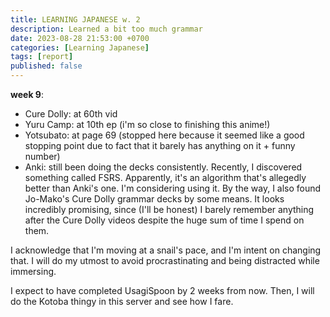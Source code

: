 ```yaml
---
title: LEARNING JAPANESE w. 2
description: Learned a bit too much grammar 
date: 2023-08-28 21:53:00 +0700
categories: [Learning Japanese]
tags: [report]
published: false
---
```

**week 9**:
- Cure Dolly: at 60th vid
- Yuru Camp: at 10th ep (i'm so close to finishing this anime!)
- Yotsubato: at page 69 (stopped here because it seemed like a good stopping point due to fact that it barely has anything on it + funny number)
- Anki: still been doing the decks consistently. Recently, I discovered something called FSRS. Apparently, it's an algorithm that's allegedly better than Anki's one. I'm considering using it. By the way, I also found Jo-Mako's Cure Dolly grammar decks by some means. It looks incredibly promising, since (I'll be honest) I barely remember anything after the Cure Dolly videos despite the huge sum of time I spend on them.

I acknowledge that I'm moving at a snail's pace, and I'm intent on changing that. I will do my utmost to avoid procrastinating and being distracted while immersing.

I expect to have completed UsagiSpoon by 2 weeks from now. Then, I will do the Kotoba thingy in this server and see how I fare.